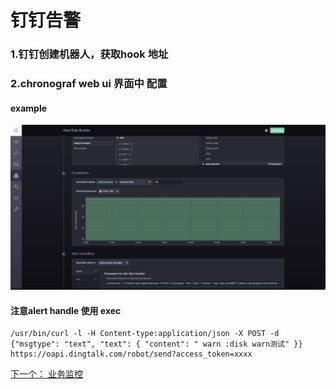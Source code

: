 # 钉钉告警

### 1.钉钉创建机器人，获取hook 地址

### 2.chronograf web ui 界面中 配置

#### example

![example oss](../static/1657173199471.jpg)

#### 注意alert handle 使用 exec

```
/usr/bin/curl -l -H Content-type:application/json -X POST -d {"msgtype": "text", "text": { "content": " warn :disk warn测试" }} https://oapi.dingtalk.com/robot/send?access_token=xxxx
```

[下一个： 业务监控](https://github.com/deanls1/note/blob/main/influxdb/6.%E4%B8%9A%E5%8A%A1%E7%9B%91%E6%8E%A7.md)
